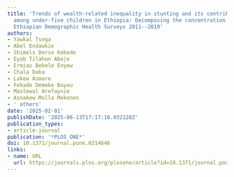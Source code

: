 ```yaml
---
title: 'Trends of wealth-related inequality in stunting and its contributing factors
  among under-five children in Ethiopia: Decomposing the concentration index using
  Ethiopian Demographic Health Surveys 2011--2019'
authors:
- Yawkal Tsega
- Abel Endawkie
- Shimels Derso Kebede
- Eyob Tilahun Abeje
- Ermias Bekele Enyew
- Chala Daba
- Lakew Asmare
- Fekade Demeke Bayou
- Mastewal Arefaynie
- Asnakew Molla Mekonen
- ' others'
date: '2025-02-01'
publishDate: '2025-06-13T17:17:16.032128Z'
publication_types:
- article-journal
publication: '*PLOS ONE*'
doi: 10.1371/journal.pone.0314646
links:
- name: URL
  url: https://journals.plos.org/plosone/article?id=10.1371/journal.pone.0314646
---
```

